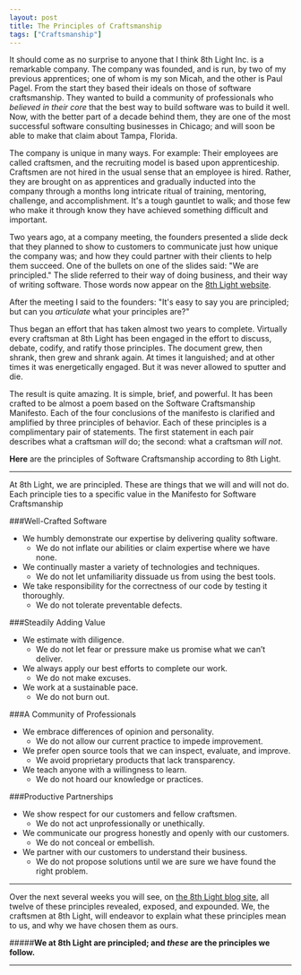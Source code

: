 ```yaml
---
layout: post
title: The Principles of Craftsmanship
tags: ["Craftsmanship"]
---
```

It should come as no surprise to anyone that I think 8th Light Inc. is a remarkable company.   The company was founded, and is run, by two of my previous apprentices; one of whom is my son Micah, and the other is Paul Pagel.   From the start they based their ideals on those of software craftsmanship.  They wanted to build a community of professionals who _believed in their core_ that the best way to build software was to build it well.  Now, with the better part of a decade behind them, they are one of the most successful software consulting businesses in Chicago; and will soon be able to make that claim about Tampa, Florida.

The company is unique in many ways.  For example: Their employees are called craftsmen, and the recruiting model is based upon apprenticeship.  Craftsmen are not hired in the usual sense that an employee is hired.  Rather, they are brought on as apprentices and gradually inducted into the company through a months long intricate ritual of training, mentoring, challenge, and accomplishment.  It's a tough gauntlet to walk; and those few who make it through know they have achieved something difficult and important.

Two years ago, at a company meeting, the founders presented a slide deck that they planned to show to customers to communicate just how unique the company was; and how they could partner with their clients to help them succeed.  One of the bullets on one of the slides said:  "We are principled."  The slide referred to their way of doing business, and their way of writing software.  Those words now appear on the [8th Light website](http://8thlight.com).  

After the meeting I said to the founders: "It's easy to say you are principled; but can you _articulate_ what your principles are?"

Thus began an effort that has taken almost two years to complete.  Virtually every craftsman at 8th Light has been engaged in the effort to discuss, debate, codify, and ratify those principles.  The document grew, then shrank, then grew and shrank again.  At times it languished; and at other times it was energetically engaged.  But it was never allowed to sputter and die.

The result is quite amazing. It is simple, brief, and powerful. It has been crafted to be almost a poem based on the Software Craftsmanship Manifesto.  Each of the four conclusions of the manifesto is clarified and amplified by three principles of behavior.  Each of these principles is a complimentary pair of statements.  The first statement in each pair describes what a craftsman _will_ do; the second: what a craftsman _will not_.  

**Here** are the principles of Software Craftsmanship according to 8th Light.

-----

At 8th Light, we are principled. These are things that we will and will not do.  Each principle ties to a specific value in the Manifesto for Software Craftsmanship

###Well-Crafted Software

* We humbly demonstrate our expertise by delivering quality software.
    * We do not inflate our abilities or claim expertise where we have none.
* We continually master a variety of technologies and techniques.
    * We do not let unfamiliarity dissuade us from using the best tools.
* We take responsibility for the correctness of our code by testing it thoroughly.
    * We do not tolerate preventable defects.

###Steadily Adding Value
* We estimate with diligence.
    * We do not let fear or pressure make us promise what we can’t deliver.
* We always apply our best efforts to complete our work.
    * We do not make excuses.
* We work at a sustainable pace.
    * We do not burn out.

###A Community of Professionals
* We embrace differences of opinion and personality.
    * We do not allow our current practice to impede improvement.
* We prefer open source tools that we can inspect, evaluate, and improve.
    * We avoid proprietary products that lack transparency.
* We teach anyone with a willingness to learn.
    * We do not hoard our knowledge or practices.

###Productive Partnerships
* We show respect for our customers and fellow craftsmen.
    * We do not act unprofessionally or unethically.
* We communicate our progress honestly and openly with our customers.
    * We do not conceal or embellish.
* We partner with our customers to understand their business.
    * We do not propose solutions until we are sure we have found the right problem.

-----
Over the next several weeks you will see, on [the 8th Light blog site](http://blog.8thlight.com/), all twelve of these principles revealed, exposed, and expounded.  We, the craftsmen at 8th Light, will endeavor to explain what these principles mean to us, and why we have chosen them as ours.

#####**We at 8th Light are principled; and _these_ are the principles we follow.**

-----









